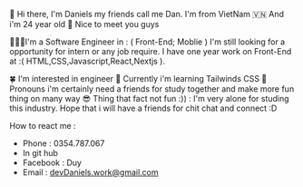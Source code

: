 🙌 Hi there, I'm Daniels my friends call me Dan.
I'm from VietNam 🇻🇳 
And i'm 24 year old 🥴
Nice to meet you guys

🧑🏻‍💻I'm a Software Engineer in : ( Front-End; Moblie ) 
I'm still looking for a opportunity for intern or any job require. I have one year work on Front-End at :( HTML,CSS,Javascript,React,Nextjs ).

🍀 I'm interested in engineer
🌝 Currently i'm learning Tailwinds CSS
🍃Pronouns i'm certainly need a friends for study together and make more fun thing on many way
😎 Thing that fact not fun :)) : I'm very alone for studing this industry. Hope that i will have a friends for chit chat and connect :D

How to react me : 
  - Phone : 0354.787.067
  - In git hub
  - Facebook : Duy
  - Email : devDaniels.work@gmail.com

